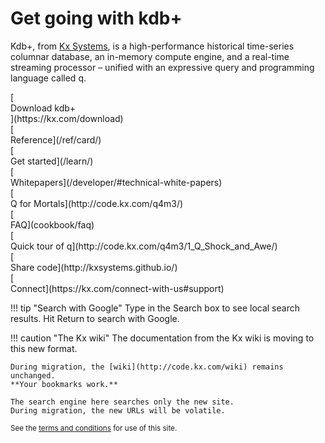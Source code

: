 # Get going with kdb+

Kdb+, from [Kx Systems](http://kx.com), is a high-performance historical time-series columnar database, an in-memory compute engine, and a real-time streaming processor – unified with an expressive query and programming language called q.

<div id="kx-flex-grid" markdown="1">
<div>
    [<i class="fa fa-download fa-border fa-5x"></i><br/>
    Download kdb+<br/>
    <i class="fa fa-apple"></i>
    <i class="fa fa-linux"></i>
    <i class="fa fa-windows"></i>](https://kx.com/download)
</div>
<div>
    [<i class="fa fa-life-ring fa-border fa-5x"></i><br/>
    Reference](/ref/card/)
</div>
<div>
    [<i class="fa fa-graduation-cap fa-border fa-5x"></i><br/>
    Get started](/learn/)
</div>
<div>
    [<i class="fa fa-map-o fa-border fa-5x"></i><br/>
    Whitepapers](/developer/#technical-white-papers)
</div>
<div>
    [<i class="fa fa-quora fa-border fa-5x"></i><br/>
    Q for Mortals](http://code.kx.com/q4m3/)
</div>
<div>
    [<i class="fa fa-question-circle fa-border fa-5x"></i><br/>
    FAQ](cookbook/faq)
</div>
<div>
    [<i class="fa fa-hourglass-start fa-border fa-5x"></i><br/>
    Quick tour of q](http://code.kx.com/q4m3/1_Q_Shock_and_Awe/)
</div>
<div>
    [<i class="fa fa-github fa-border fa-5x"></i><br/>
    Share code](http://kxsystems.github.io/)
</div>
<div>
    [<i class="fa fa-share-alt fa-border fa-5x"></i><br/>
    Connect](https://kx.com/connect-with-us#support)
</div>
</div>

!!! tip "Search with Google"
    Type in the Search box to see local search results.
    Hit Return to search with Google.

!!! caution "The Kx wiki"
    The documentation from the Kx wiki is moving to this new format. 

    During migration, the [wiki](http://code.kx.com/wiki) remains unchanged. 
    **Your bookmarks work.** 
    
    The search engine here searches only the new site.
    During migration, the new URLs will be volatile.

<small markdown="1">See the [terms and conditions](about/TermsAndConditions) for use of this site.</small>

